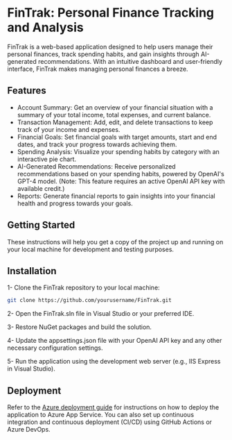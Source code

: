 # FinTrak: Personal Finance Tracking and Analysis

FinTrak is a web-based application designed to help users manage their personal finances, track spending habits, and gain insights through AI-generated recommendations. 
With an intuitive dashboard and user-friendly interface, FinTrak makes managing personal finances a breeze.

## Features
- Account Summary: Get an overview of your financial situation with a summary of your total income, total expenses, and current balance.
- Transaction Management: Add, edit, and delete transactions to keep track of your income and expenses.
- Financial Goals: Set financial goals with target amounts, start and end dates, and track your progress towards achieving them.
- Spending Analysis: Visualize your spending habits by category with an interactive pie chart.
- AI-Generated Recommendations: Receive personalized recommendations based on your spending habits, powered by OpenAI's GPT-4 model. (Note: This feature requires an active OpenAI API key with available credit.)
- Reports: Generate financial reports to gain insights into your financial health and progress towards your goals.

## Getting Started
These instructions will help you get a copy of the project up and running on your local machine for development and testing purposes.

## Installation
1- Clone the FinTrak repository to your local machine:

````bash
git clone https://github.com/yourusername/FinTrak.git
````
2- Open the FinTrak.sln file in Visual Studio or your preferred IDE.

3- Restore NuGet packages and build the solution.

4- Update the appsettings.json file with your OpenAI API key and any other necessary configuration settings.

5- Run the application using the development web server (e.g., IIS Express in Visual Studio).

## Deployment
Refer to the [Azure deployment guide](https://azure.microsoft.com/en-us/resources/whitepapers/developer-guide-to-azure/) for instructions on how to deploy the application to Azure App Service. You can also set up continuous integration and continuous deployment (CI/CD) using GitHub Actions or Azure DevOps.


